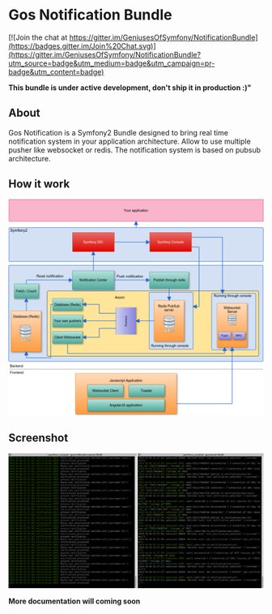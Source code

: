 Gos Notification Bundle
=====================

[![Join the chat at https://gitter.im/GeniusesOfSymfony/NotificationBundle](https://badges.gitter.im/Join%20Chat.svg)](https://gitter.im/GeniusesOfSymfony/NotificationBundle?utm_source=badge&utm_medium=badge&utm_campaign=pr-badge&utm_content=badge)

**This bundle is under active development, don't ship it in production :)"**

About
--------------
Gos Notification is a Symfony2 Bundle designed to bring real time notification system in your application architecture.
Allow to use multiple pusher like websocket or redis. The notification system is based on pubsub architecture.

How it work
-----------
 
![diagram.png](diagram.png)

Screenshot
----------

![screen.png](screen.png)


**More documentation will coming soon** 
